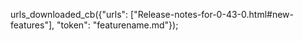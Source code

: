 urls_downloaded_cb({"urls": ["Release-notes-for-0-43-0.html#new-features"], "token": "featurename.md"});